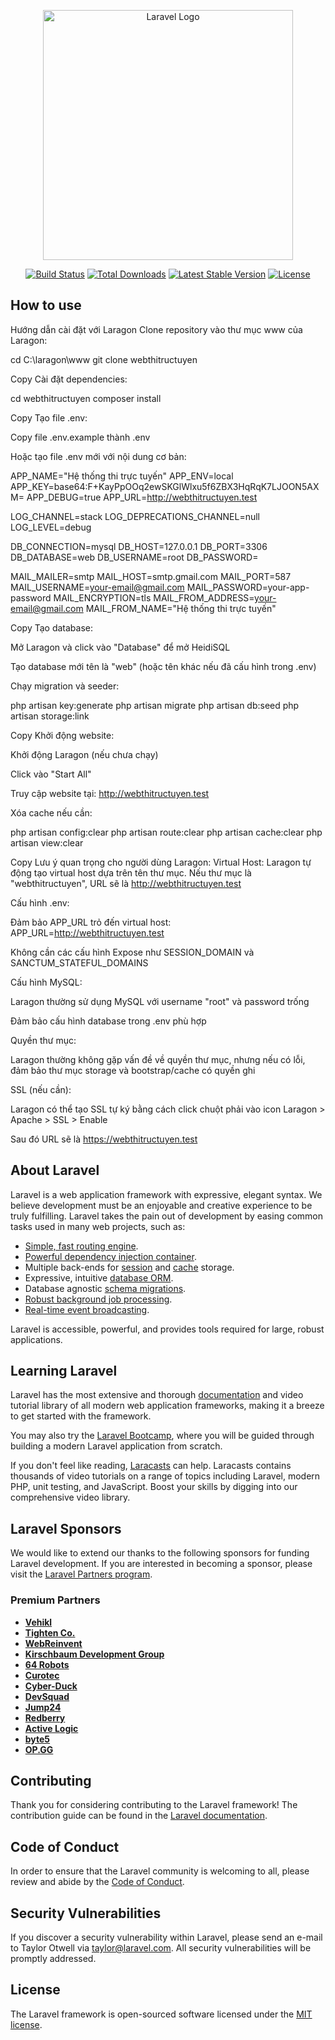 <p align="center"><a href="https://laravel.com" target="_blank"><img src="https://raw.githubusercontent.com/laravel/art/master/logo-lockup/5%20SVG/2%20CMYK/1%20Full%20Color/laravel-logolockup-cmyk-red.svg" width="400" alt="Laravel Logo"></a></p>

<p align="center">
<a href="https://github.com/laravel/framework/actions"><img src="https://github.com/laravel/framework/workflows/tests/badge.svg" alt="Build Status"></a>
<a href="https://packagist.org/packages/laravel/framework"><img src="https://img.shields.io/packagist/dt/laravel/framework" alt="Total Downloads"></a>
<a href="https://packagist.org/packages/laravel/framework"><img src="https://img.shields.io/packagist/v/laravel/framework" alt="Latest Stable Version"></a>
<a href="https://packagist.org/packages/laravel/framework"><img src="https://img.shields.io/packagist/l/laravel/framework" alt="License"></a>
</p>

## How to use
 
Hướng dẫn cài đặt với Laragon
Clone repository vào thư mục www của Laragon:

cd C:\laragon\www
git clone <repository-url> webthitructuyen

Copy
Cài đặt dependencies:

cd webthitructuyen
composer install

Copy
Tạo file .env:

Copy file .env.example thành .env

Hoặc tạo file .env mới với nội dung cơ bản:

APP_NAME="Hệ thống thi trực tuyến"
APP_ENV=local
APP_KEY=base64:F+KayPpOOq2ewSKGlWlxu5f6ZBX3HqRqK7LJOON5AXM=
APP_DEBUG=true
APP_URL=http://webthitructuyen.test

LOG_CHANNEL=stack
LOG_DEPRECATIONS_CHANNEL=null
LOG_LEVEL=debug

DB_CONNECTION=mysql
DB_HOST=127.0.0.1
DB_PORT=3306
DB_DATABASE=web
DB_USERNAME=root
DB_PASSWORD=

MAIL_MAILER=smtp
MAIL_HOST=smtp.gmail.com
MAIL_PORT=587
MAIL_USERNAME=your-email@gmail.com
MAIL_PASSWORD=your-app-password
MAIL_ENCRYPTION=tls
MAIL_FROM_ADDRESS=your-email@gmail.com
MAIL_FROM_NAME="Hệ thống thi trực tuyến"


Copy
Tạo database:

Mở Laragon và click vào "Database" để mở HeidiSQL

Tạo database mới tên là "web" (hoặc tên khác nếu đã cấu hình trong .env)

Chạy migration và seeder:

php artisan key:generate
php artisan migrate
php artisan db:seed
php artisan storage:link

Copy
Khởi động website:

Khởi động Laragon (nếu chưa chạy)

Click vào "Start All"

Truy cập website tại: http://webthitructuyen.test

Xóa cache nếu cần:

php artisan config:clear
php artisan route:clear
php artisan cache:clear
php artisan view:clear

Copy
Lưu ý quan trọng cho người dùng Laragon:
Virtual Host: Laragon tự động tạo virtual host dựa trên tên thư mục. Nếu thư mục là "webthitructuyen", URL sẽ là http://webthitructuyen.test

Cấu hình .env:

Đảm bảo APP_URL trỏ đến virtual host: APP_URL=http://webthitructuyen.test

Không cần các cấu hình Expose như SESSION_DOMAIN và SANCTUM_STATEFUL_DOMAINS

Cấu hình MySQL:

Laragon thường sử dụng MySQL với username "root" và password trống

Đảm bảo cấu hình database trong .env phù hợp

Quyền thư mục:

Laragon thường không gặp vấn đề về quyền thư mục, nhưng nếu có lỗi, đảm bảo thư mục storage và bootstrap/cache có quyền ghi

SSL (nếu cần):

Laragon có thể tạo SSL tự ký bằng cách click chuột phải vào icon Laragon > Apache > SSL > Enable

Sau đó URL sẽ là https://webthitructuyen.test


## About Laravel

Laravel is a web application framework with expressive, elegant syntax. We believe development must be an enjoyable and creative experience to be truly fulfilling. Laravel takes the pain out of development by easing common tasks used in many web projects, such as:

- [Simple, fast routing engine](https://laravel.com/docs/routing).
- [Powerful dependency injection container](https://laravel.com/docs/container).
- Multiple back-ends for [session](https://laravel.com/docs/session) and [cache](https://laravel.com/docs/cache) storage.
- Expressive, intuitive [database ORM](https://laravel.com/docs/eloquent).
- Database agnostic [schema migrations](https://laravel.com/docs/migrations).
- [Robust background job processing](https://laravel.com/docs/queues).
- [Real-time event broadcasting](https://laravel.com/docs/broadcasting).

Laravel is accessible, powerful, and provides tools required for large, robust applications.

## Learning Laravel

Laravel has the most extensive and thorough [documentation](https://laravel.com/docs) and video tutorial library of all modern web application frameworks, making it a breeze to get started with the framework.

You may also try the [Laravel Bootcamp](https://bootcamp.laravel.com), where you will be guided through building a modern Laravel application from scratch.

If you don't feel like reading, [Laracasts](https://laracasts.com) can help. Laracasts contains thousands of video tutorials on a range of topics including Laravel, modern PHP, unit testing, and JavaScript. Boost your skills by digging into our comprehensive video library.

## Laravel Sponsors

We would like to extend our thanks to the following sponsors for funding Laravel development. If you are interested in becoming a sponsor, please visit the [Laravel Partners program](https://partners.laravel.com).

### Premium Partners

- **[Vehikl](https://vehikl.com/)**
- **[Tighten Co.](https://tighten.co)**
- **[WebReinvent](https://webreinvent.com/)**
- **[Kirschbaum Development Group](https://kirschbaumdevelopment.com)**
- **[64 Robots](https://64robots.com)**
- **[Curotec](https://www.curotec.com/services/technologies/laravel/)**
- **[Cyber-Duck](https://cyber-duck.co.uk)**
- **[DevSquad](https://devsquad.com/hire-laravel-developers)**
- **[Jump24](https://jump24.co.uk)**
- **[Redberry](https://redberry.international/laravel/)**
- **[Active Logic](https://activelogic.com)**
- **[byte5](https://byte5.de)**
- **[OP.GG](https://op.gg)**

## Contributing

Thank you for considering contributing to the Laravel framework! The contribution guide can be found in the [Laravel documentation](https://laravel.com/docs/contributions).

## Code of Conduct

In order to ensure that the Laravel community is welcoming to all, please review and abide by the [Code of Conduct](https://laravel.com/docs/contributions#code-of-conduct).

## Security Vulnerabilities

If you discover a security vulnerability within Laravel, please send an e-mail to Taylor Otwell via [taylor@laravel.com](mailto:taylor@laravel.com). All security vulnerabilities will be promptly addressed.

## License

The Laravel framework is open-sourced software licensed under the [MIT license](https://opensource.org/licenses/MIT).

